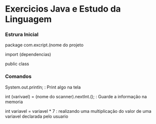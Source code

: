 # Exercicios Java e Estudo da Linguagem

### Estrura Inicial 

package com.excript.(nome do projeto

import (dependencias)

public class 


### Comandos

System.out.println; : Print algo na tela 

int (varivael) = (nome do scanner).nextInt.(); : Guarde a informação na memoria 

int variavel = variavel * 7 : realizando uma multiplicação do valor de uma variavel declarada pelo usuario

